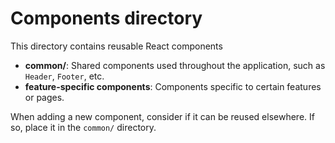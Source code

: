# Components directory

This directory contains reusable React components

- **common/**: Shared components used throughout the application, such as `Header`, `Footer`, etc.
- **feature-specific components**: Components specific to certain features or pages.

When adding a new component, consider if it can be reused elsewhere. If so, place it in the `common/` directory.